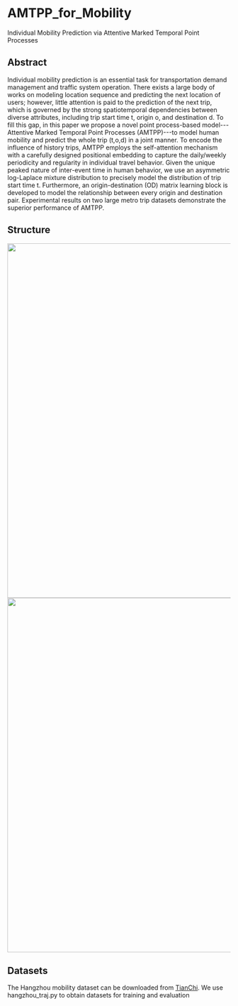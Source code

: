 # AMTPP_for_Mobility
Individual Mobility Prediction via Attentive Marked Temporal Point Processes

## Abstract
Individual mobility prediction is an essential task for transportation demand management and traffic system operation. There exists a large body of works on modeling location sequence and predicting the next location of users; however, little attention is paid to the prediction of the next trip, which is governed by the strong spatiotemporal dependencies between diverse attributes, including trip start time t, origin o, and destination d. To fill this gap, in this paper we propose a novel point process-based model---Attentive Marked Temporal Point Processes (AMTPP)---to model human mobility and predict the whole trip (t,o,d) in a joint manner. To encode the influence of history trips, AMTPP employs the self-attention mechanism with a carefully designed positional embedding to capture the daily/weekly periodicity and regularity in individual travel behavior. Given the unique peaked nature of inter-event time in human behavior, we use an asymmetric log-Laplace mixture distribution to precisely model the distribution of trip start time t. Furthermore, an origin-destination (OD) matrix learning block is developed to model the relationship between every origin and destination pair. Experimental results on two large metro trip datasets demonstrate the superior performance of AMTPP.

## Structure

<img src="https://github.com/Kaimaoge/AMTPP_for_Mobility/blob/master/fig/fig2-encoder2.png" width="800">
<img src="https://github.com/Kaimaoge/AMTPP_for_Mobility/blob/master/fig/fig2-emission2.png" width="800">

## Datasets
The Hangzhou mobility dataset can be downloaded from [TianChi](https://www.kaggle.com/zjplab/hangzhou-metro-traffic-prediction/activity). We use hangzhou_traj.py to obtain datasets for training and evaluation
